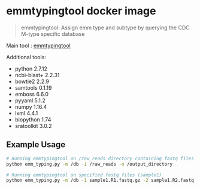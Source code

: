 # emmtypingtool docker image

> emmtypingtool: Assign emm type and subtype by querying the CDC M-type specific database

Main tool : [emmtypingtool](https://github.com/phe-bioinformatics/emm-typing-tool)

Additional tools:
- python 2.7.12
- ncbi-blast+ 2.2.31
- bowtie2 2.2.9
- samtools 0.1.19
- emboss 6.6.0
- pyyaml 5.1.2
- numpy 1.16.4
- lxml 4.4.1
- biopython 1.74
- sratoolkit 3.0.2

## Example Usage

```bash
# Running emmtypingtool on /raw_reads directory containing fastq files (.fastq.gz)
python emm_typing.py -m /db -i /raw_reads -o /output_directory

# Running emmtypingtool on specified fastq files (sample1)
python emm_typing.py -m /db -1 sample1.R1.fastq.gz -2 sample1.R2.fastq.gz -o /output_directory
```
